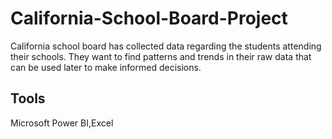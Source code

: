 # California-School-Board-Project
California school board has collected data regarding the students attending their schools. They want to find patterns and trends in their raw data that can be used later to make informed decisions.

## Tools
Microsoft Power BI,Excel

